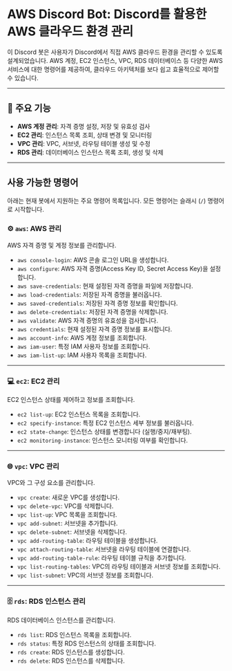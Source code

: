 # AWS Discord Bot: Discord를 활용한 AWS 클라우드 환경 관리

이 Discord 봇은 사용자가 Discord에서 직접 AWS 클라우드 환경을 관리할 수 있도록 설계되었습니다. AWS 계정, EC2 인스턴스, VPC, RDS 데이터베이스 등 다양한 AWS 서비스에 대한 명령어를 제공하여, 클라우드 아키텍처를 보다 쉽고 효율적으로 제어할 수 있습니다.

---

## 🚀 주요 기능

* **AWS 계정 관리**: 자격 증명 설정, 저장 및 유효성 검사
* **EC2 관리**: 인스턴스 목록 조회, 상태 변경 및 모니터링
* **VPC 관리**: VPC, 서브넷, 라우팅 테이블 생성 및 수정
* **RDS 관리**: 데이터베이스 인스턴스 목록 조회, 생성 및 삭제

---

## 사용 가능한 명령어

아래는 현재 봇에서 지원하는 주요 명령어 목록입니다. 모든 명령어는 슬래시 (`/`) 명령어로 시작합니다.

### ⚙️ `aws`: AWS 관리

AWS 자격 증명 및 계정 정보를 관리합니다.

* `aws console-login`: AWS 콘솔 로그인 URL을 생성합니다.
* `aws configure`: AWS 자격 증명(Access Key ID, Secret Access Key)을 설정합니다.
* `aws save-credentials`: 현재 설정된 자격 증명을 파일에 저장합니다.
* `aws load-credentials`: 저장된 자격 증명을 불러옵니다.
* `aws saved-credentials`: 저장된 자격 증명 정보를 확인합니다.
* `aws delete-credentials`: 저장된 자격 증명을 삭제합니다.
* `aws validate`: AWS 자격 증명의 유효성을 검사합니다.
* `aws credentials`: 현재 설정된 자격 증명 정보를 표시합니다.
* `aws account-info`: AWS 계정 정보를 조회합니다.
* `aws iam-user`: 특정 IAM 사용자 정보를 조회합니다.
* `aws iam-list-up`: IAM 사용자 목록을 조회합니다.

---

### 💻 `ec2`: EC2 관리

EC2 인스턴스 상태를 제어하고 정보를 조회합니다.

* `ec2 list-up`: EC2 인스턴스 목록을 조회합니다.
* `ec2 specify-instance`: 특정 EC2 인스턴스 세부 정보를 불러옵니다.
* `ec2 state-change`: 인스턴스 상태를 변경합니다 (실행/중지/재부팅).
* `ec2 monitoring-instance`: 인스턴스 모니터링 여부를 확인합니다.

---

### 🌐 `vpc`: VPC 관리

VPC와 그 구성 요소를 관리합니다.

* `vpc create`: 새로운 VPC를 생성합니다.
* `vpc delete-vpc`: VPC를 삭제합니다.
* `vpc list-up`: VPC 목록을 조회합니다.
* `vpc add-subnet`: 서브넷을 추가합니다.
* `vpc delete-subnet`: 서브넷을 삭제합니다.
* `vpc add-routing-table`: 라우팅 테이블을 생성합니다.
* `vpc attach-routing-table`: 서브넷을 라우팅 테이블에 연결합니다.
* `vpc add-routing-table-rule`: 라우팅 테이블 규칙을 추가합니다.
* `vpc list-routing-tables`: VPC의 라우팅 테이블과 서브넷 정보를 조회합니다.
* `vpc list-subnet`: VPC의 서브넷 정보를 조회합니다.

---

### 🗄️ `rds`: RDS 인스턴스 관리

RDS 데이터베이스 인스턴스를 관리합니다.

* `rds list`: RDS 인스턴스 목록을 조회합니다.
* `rds status`: 특정 RDS 인스턴스의 상태를 조회합니다.
* `rds create`: RDS 인스턴스를 생성합니다.
* `rds delete`: RDS 인스턴스를 삭제합니다.

